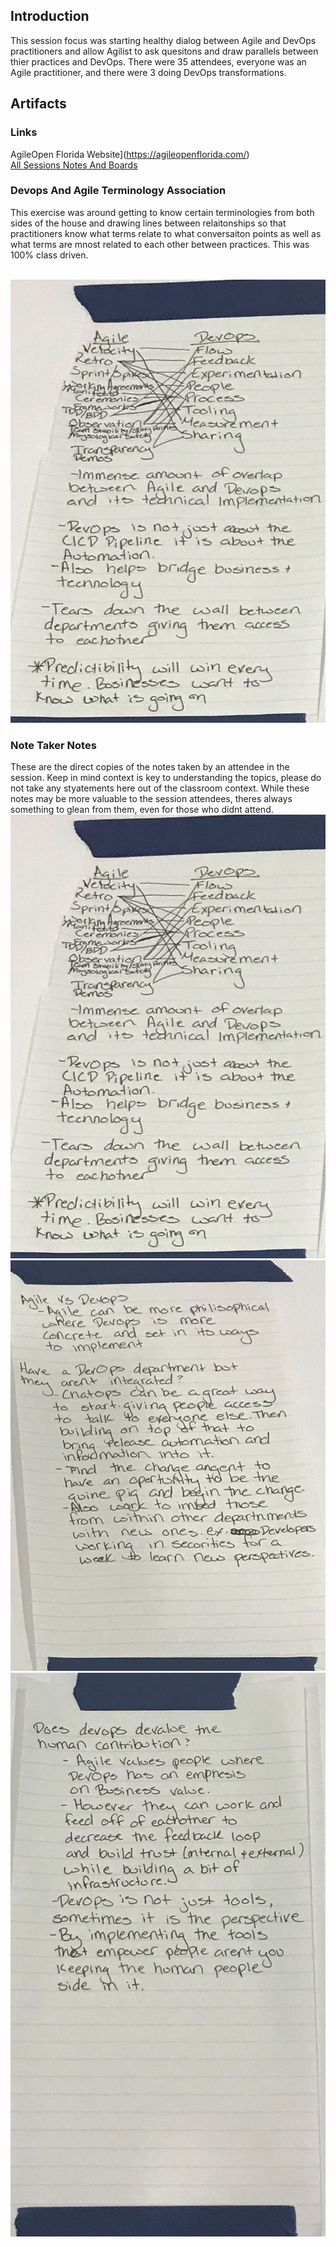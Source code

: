 ## Introduction
This session focus was starting healthy dialog between Agile and DevOps practitioners and allow Agilist to ask quesitons and draw parallels between thier practices and DevOps. There were 35 attendees, everyone was an Agile practitioner, and there were 3 doing DevOps transformations.

## Artifacts

### Links
AgileOpen Florida Website](https://agileopenflorida.com/) <br>
[All Sessions Notes And Boards](https://agileopenflorida.com/2018-sessions-and-notes/)

### Devops And Agile Terminology Association
This exercise was around getting to know certain terminologies from both sides of the house and drawing lines between relaitonships so that practitioners know what terms relate to what conversaiton points as well as what terms are mnost related to each other between practices. This was 100% class driven. <br><br>

<img src="https://github.com/imseandavis/Presentations/blob/master/2018/AgileOpenFlorida/Agile_And_DevOps_Resources/Notes%20-%20Page%201.JPG"/> 

### Note Taker Notes
These are the direct copies of the notes taken by an attendee in the session. Keep in mind context is key to understanding the topics, please do not take any styatements here out of the classroom context. While these notes may be more valuable to the session attendees, theres always something to glean from them, even for those who didnt attend.
<br>
<img src="https://github.com/imseandavis/Presentations/blob/master/2018/AgileOpenFlorida/Agile_And_DevOps_Resources/Notes%20-%20Page%201.JPG"/> <br>
<img src="https://github.com/imseandavis/Presentations/blob/master/2018/AgileOpenFlorida/Agile_And_DevOps_Resources/Notes%20-%20Page%202.JPG"/> <br>
<img src="https://github.com/imseandavis/Presentations/blob/master/2018/AgileOpenFlorida/Agile_And_DevOps_Resources/Notes%20-%20Page%203.JPG"/> <br>
